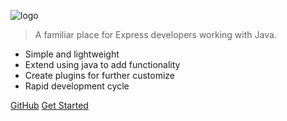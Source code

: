![logo](_media/jipress.png)

> A familiar place for Express developers working with Java.

- Simple and lightweight
- Extend using java to add functionality
- Create plugins for further customize
- Rapid development cycle

[GitHub](https://github.com/jipress/espresso/)
[Get Started](#jipress)